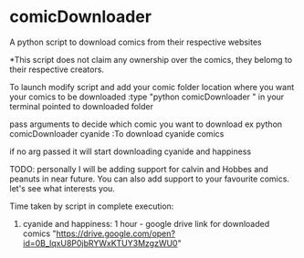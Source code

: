 # comicDownloader
A python script to download comics from their respective websites

*This script does not claim any ownership over the comics, they belomg to their respective creators.

To launch
modify script and add your comic folder location where you want your comics to be downloaded
:type "python comicDownloader " in your terminal pointed to downloaded folder 

pass arguments to decide which comic you want to download
ex python comicDownloader cyanide :To download cyanide comics

if no arg passed it will start downloading cyanide and happiness

TODO:
personally I will be adding support for calvin and Hobbes and peanuts in near future. You can also add support to your favourite
comics. let's see what interests you.

Time taken by script in complete execution: 
1. cyanide and happiness: 1 hour - google drive link for downloaded comics "https://drive.google.com/open?id=0B_lqxU8P0jbRYWxKTUY3MzgzWU0"
